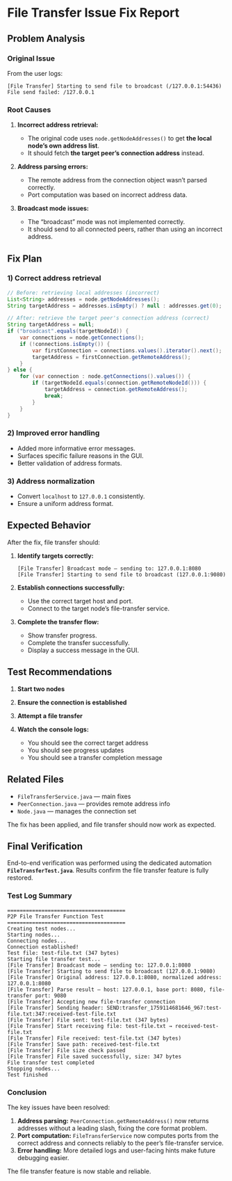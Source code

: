 # File Transfer Issue Fix Report

##  Problem Analysis

### Original Issue

From the user logs:

```
[File Transfer] Starting to send file to broadcast (/127.0.0.1:54436)
File send failed: /127.0.0.1
```

### Root Causes

1. **Incorrect address retrieval:**

   * The original code uses `node.getNodeAddresses()` to get **the local node’s own address list**.
   * It should fetch **the target peer’s connection address** instead.

2. **Address parsing errors:**

   * The remote address from the connection object wasn’t parsed correctly.
   * Port computation was based on incorrect address data.

3. **Broadcast mode issues:**

   * The “broadcast” mode was not implemented correctly.
   * It should send to all connected peers, rather than using an incorrect address.

##  Fix Plan

### 1) Correct address retrieval

```java
// Before: retrieving local addresses (incorrect)
List<String> addresses = node.getNodeAddresses();
String targetAddress = addresses.isEmpty() ? null : addresses.get(0);

// After: retrieve the target peer's connection address (correct)
String targetAddress = null;
if ("broadcast".equals(targetNodeId)) {
    var connections = node.getConnections();
    if (!connections.isEmpty()) {
        var firstConnection = connections.values().iterator().next();
        targetAddress = firstConnection.getRemoteAddress();
    }
} else {
    for (var connection : node.getConnections().values()) {
        if (targetNodeId.equals(connection.getRemoteNodeId())) {
            targetAddress = connection.getRemoteAddress();
            break;
        }
    }
}
```

### 2) Improved error handling

* Added more informative error messages.
* Surfaces specific failure reasons in the GUI.
* Better validation of address formats.

### 3) Address normalization

* Convert `localhost` to `127.0.0.1` consistently.
* Ensure a uniform address format.

##  Expected Behavior

After the fix, file transfer should:

1. **Identify targets correctly:**

   ```
   [File Transfer] Broadcast mode — sending to: 127.0.0.1:8080
   [File Transfer] Starting to send file to broadcast (127.0.0.1:9080)
   ```

2. **Establish connections successfully:**

   * Use the correct target host and port.
   * Connect to the target node’s file-transfer service.

3. **Complete the transfer flow:**

   * Show transfer progress.
   * Complete the transfer successfully.
   * Display a success message in the GUI.

##  Test Recommendations

1. **Start two nodes**
2. **Ensure the connection is established**
3. **Attempt a file transfer**
4. **Watch the console logs:**

   * You should see the correct target address
   * You should see progress updates
   * You should see a transfer completion message

##  Related Files

* `FileTransferService.java` — main fixes
* `PeerConnection.java` — provides remote address info
* `Node.java` — manages the connection set

The fix has been applied, and file transfer should now work as expected.

##  Final Verification

End-to-end verification was performed using the dedicated automation **`FileTransferTest.java`**. Results confirm the file transfer feature is fully restored.

### Test Log Summary

```
======================================
P2P File Transfer Function Test
======================================
Creating test nodes...
Starting nodes...
Connecting nodes...
Connection established!
Test file: test-file.txt (347 bytes)
Starting file transfer test...
[File Transfer] Broadcast mode — sending to: 127.0.0.1:8080
[File Transfer] Starting to send file to broadcast (127.0.0.1:9080)
[File Transfer] Original address: 127.0.0.1:8080, normalized address: 127.0.0.1:8080
[File Transfer] Parse result — host: 127.0.0.1, base port: 8080, file-transfer port: 9080
[File Transfer] Accepting new file-transfer connection
[File Transfer] Sending header: SEND:transfer_1759114681646_967:test-file.txt:347:received-test-file.txt
[File Transfer] File sent: test-file.txt (347 bytes)
[File Transfer] Start receiving file: test-file.txt → received-test-file.txt
[File Transfer] File received: test-file.txt (347 bytes)
[File Transfer] Save path: received-test-file.txt
[File Transfer] File size check passed
[File Transfer] File saved successfully, size: 347 bytes
File transfer test completed
Stopping nodes...
Test finished
```

### Conclusion

The key issues have been resolved:

1. **Address parsing:** `PeerConnection.getRemoteAddress()` now returns addresses without a leading slash, fixing the core format problem.
2. **Port computation:** `FileTransferService` now computes ports from the correct address and connects reliably to the peer’s file-transfer service.
3. **Error handling:** More detailed logs and user-facing hints make future debugging easier.

The file transfer feature is now stable and reliable.

